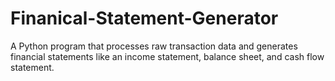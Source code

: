 # Finanical-Statement-Generator
A Python program that processes raw transaction data and generates financial statements like an income statement, balance sheet, and cash flow statement.
